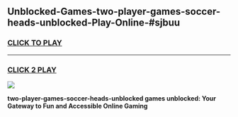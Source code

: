 
## Unblocked-Games-two-player-games-soccer-heads-unblocked-Play-Online-#sjbuu
<h3>
<a href="https://premium.freeplayer.one?title=two-player-games-soccer-heads-unblocked&ref=27F">CLICK TO PLAY</a></h3>
<hr>

<h3>
<a href="https://premium.freeplayer.one?title=two-player-games-soccer-heads-unblocked&ref=27F">CLICK 2 PLAY</a>
  
</h3>

<a href="https://premium.freeplayer.one?title=two-player-games-soccer-heads-unblocked&ref=27F"><img src="https://clearcache.store/games.png"></a>


**two-player-games-soccer-heads-unblocked games unblocked: Your Gateway to Fun and Accessible Online Gaming**
